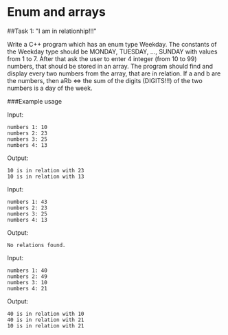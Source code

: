 Enum and arrays
=====================
##Task 1: "I am in relationhip!!!"

Write a C++ program which has an enum type Weekday. The constants of the Weekday type should be MONDAY, TUESDAY, ..., SUNDAY with values from 1 to 7. After that ask the user to enter 4 integer (from 10 to 99) numbers, that should be stored in an array. The program should find and display every two numbers from the array, that are in relation. If a and b are the numbers, then aRb <=> the sum of the digits (DIGITS!!!) of the two numbers is a day of the week.

###Example usage

Input:
```
numbers 1: 10
numbers 2: 23
numbers 3: 25
numbers 4: 13  
```

Output:
```
10 is in relation with 23
10 is in relation with 13
```

Input:
```
numbers 1: 43
numbers 2: 23
numbers 3: 25
numbers 4: 13  
```

Output:
```
No relations found.
```

Input:
```
numbers 1: 40
numbers 2: 49
numbers 3: 10
numbers 4: 21  
```

Output:
```
40 is in relation with 10
40 is in relation with 21
10 is in relation with 21
```